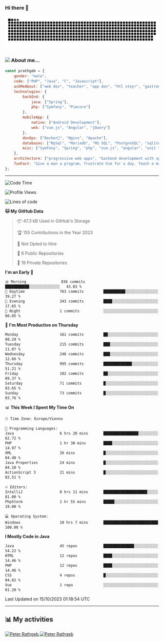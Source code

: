 ### Hi there 👋

<div align="center">
  <img  src="https://github.com/1999AZZAR/1999AZZAR/blob/main/resources/img/grid-snake.svg"
       alt="snake" />
</div>

### <img src="https://media.giphy.com/media/VgCDAzcKvsR6OM0uWg/giphy.gif" width="50"> About me...  

```javascript
const prathgeb = {
    gender: "male",
    code: ["PHP", "Java", "C", "Javascript"],
    askMeAbout: ["web dev", "teacher", "app dev", "htl steyr", "gastronaut"],
    technologies: {
        backEnd: {
            java: ["Spring"],
            php: ["Symfony", "Pimcore"]
        },
        mobileApp: {
            native: ["Android Development"],
            web: ["vue.js", "Angular", "jQuery"]
        },
        devOps: ["Docker🐳", "Nginx", "Apache"],
        databases: ["MySql", "Mariadb", "MS SQL", "PostgreSQL", "sqlite"],
        misc: ["Symfony", "Spring", "php", "vue.js", "angular", "unit testing", "ci/cd using github actions"]
    },
    architecture: ["progressive web apps", "backend development with spring", "backend development with symfony"],
    funFact: "Give a man a program, frustrate him for a day. Teach a man to program, frustrate him for a lifetime."
};
```

---
<!--START_SECTION:waka-->
![Code Time](http://img.shields.io/badge/Code%20Time-375%20hrs%2032%20mins-blue)

![Profile Views](http://img.shields.io/badge/Profile%20Views-3-blue)

![Lines of code](https://img.shields.io/badge/From%20Hello%20World%20I%27ve%20Written-2.5%20million%20lines%20of%20code-blue)

**🐱 My GitHub Data** 

> 📦 47.3 kB Used in GitHub's Storage 
 > 
> 🏆 155 Contributions in the Year 2023
 > 
> 🚫 Not Opted to Hire
 > 
> 📜 6 Public Repositories 
 > 
> 🔑 19 Private Repositories 
 > 
**I'm an Early 🐤** 

```text
🌞 Morning                836 commits         ███████████░░░░░░░░░░░░░░   43.03 % 
🌆 Daytime                763 commits         ██████████░░░░░░░░░░░░░░░   39.27 % 
🌃 Evening                343 commits         ████░░░░░░░░░░░░░░░░░░░░░   17.65 % 
🌙 Night                  1 commits           ░░░░░░░░░░░░░░░░░░░░░░░░░   00.05 % 
```
📅 **I'm Most Productive on Thursday** 

```text
Monday                   161 commits         ██░░░░░░░░░░░░░░░░░░░░░░░   08.29 % 
Tuesday                  215 commits         ███░░░░░░░░░░░░░░░░░░░░░░   11.07 % 
Wednesday                246 commits         ███░░░░░░░░░░░░░░░░░░░░░░   12.66 % 
Thursday                 995 commits         █████████████░░░░░░░░░░░░   51.21 % 
Friday                   182 commits         ██░░░░░░░░░░░░░░░░░░░░░░░   09.37 % 
Saturday                 71 commits          █░░░░░░░░░░░░░░░░░░░░░░░░   03.65 % 
Sunday                   73 commits          █░░░░░░░░░░░░░░░░░░░░░░░░   03.76 % 
```


📊 **This Week I Spent My Time On** 

```text
🕑︎ Time Zone: Europe/Vienna

💬 Programming Languages: 
Java                     6 hrs 20 mins       ████████████████░░░░░░░░░   62.72 % 
PHP                      1 hr 30 mins        ████░░░░░░░░░░░░░░░░░░░░░   14.97 % 
XML                      26 mins             █░░░░░░░░░░░░░░░░░░░░░░░░   04.40 % 
Java Properties          24 mins             █░░░░░░░░░░░░░░░░░░░░░░░░   04.10 % 
ActionScript 3           21 mins             █░░░░░░░░░░░░░░░░░░░░░░░░   03.51 % 

🔥 Editors: 
IntelliJ                 8 hrs 11 mins       ████████████████████░░░░░   81.00 % 
PhpStorm                 1 hr 55 mins        █████░░░░░░░░░░░░░░░░░░░░   19.00 % 

💻 Operating System: 
Windows                  10 hrs 7 mins       █████████████████████████   100.00 % 
```

**I Mostly Code in Java** 

```text
Java                     45 repos            ██████████████░░░░░░░░░░░   54.22 % 
HTML                     12 repos            ████░░░░░░░░░░░░░░░░░░░░░   14.46 % 
PHP                      12 repos            ████░░░░░░░░░░░░░░░░░░░░░   14.46 % 
CSS                      4 repos             █░░░░░░░░░░░░░░░░░░░░░░░░   04.82 % 
Vue                      1 repo              ░░░░░░░░░░░░░░░░░░░░░░░░░   01.20 % 
```




 Last Updated on 15/10/2023 01:18:54 UTC
<!--END_SECTION:waka-->

---
  ## 📊 My activities
  <a href="https://github.com/prathgeb">
    <img width=450 height=170 align="center" alt="Peter Rathgeb" src="https://github-readme-stats.vercel.app/api?username=prathgeb&include_all_commits=true&count_private=true&theme=midnight-purple&show_icons=true&bg_color=0D1117&hide_border=true" />
  </a>
  <a href="https://github.com/prathgeb">
    <img align="center" alt="Peter Rathgeb" src="https://github-readme-stats.vercel.app/api/top-langs/?username=prathgeb&include_all_commits=true&count_private=true&theme=midnight-purple&show_icons=true&layout=compact&bg_color=0D1117&hide_border=true" />
  </a>
